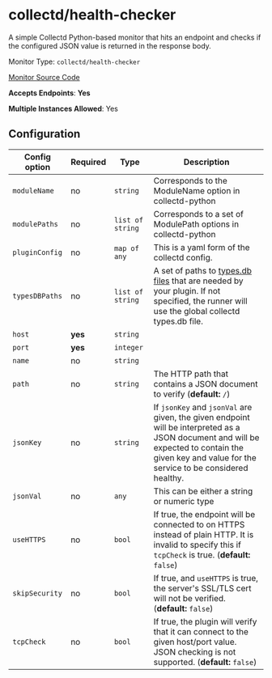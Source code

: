 <!--- GENERATED BY gomplate from scripts/docs/monitor-page.md.tmpl --->

# collectd/health-checker

 A simple Collectd Python-based monitor
that hits an endpoint and checks if the configured JSON value is returned in
the response body.


Monitor Type: `collectd/health-checker`

[Monitor Source Code](https://github.com/signalfx/signalfx-agent/tree/master/internal/monitors/collectd/healthchecker)

**Accepts Endpoints**: **Yes**

**Multiple Instances Allowed**: Yes

## Configuration

| Config option | Required | Type | Description |
| --- | --- | --- | --- |
| `moduleName` | no | `string` | Corresponds to the ModuleName option in collectd-python |
| `modulePaths` | no | `list of string` | Corresponds to a set of ModulePath options in collectd-python |
| `pluginConfig` | no | `map of any` | This is a yaml form of the collectd config. |
| `typesDBPaths` | no | `list of string` | A set of paths to [types.db files](https://collectd.org/documentation/manpages/types.db.5.shtml) that are needed by your plugin.  If not specified, the runner will use the global collectd types.db file. |
| `host` | **yes** | `string` |  |
| `port` | **yes** | `integer` |  |
| `name` | no | `string` |  |
| `path` | no | `string` | The HTTP path that contains a JSON document to verify (**default:** `/`) |
| `jsonKey` | no | `string` | If `jsonKey` and `jsonVal` are given, the given endpoint will be interpreted as a JSON document and will be expected to contain the given key and value for the service to be considered healthy. |
| `jsonVal` | no | `any` | This can be either a string or numeric type |
| `useHTTPS` | no | `bool` | If true, the endpoint will be connected to on HTTPS instead of plain HTTP.  It is invalid to specify this if `tcpCheck` is true. (**default:** `false`) |
| `skipSecurity` | no | `bool` | If true, and `useHTTPS` is true, the server's SSL/TLS cert will not be verified. (**default:** `false`) |
| `tcpCheck` | no | `bool` | If true, the plugin will verify that it can connect to the given host/port value. JSON checking is not supported. (**default:** `false`) |









